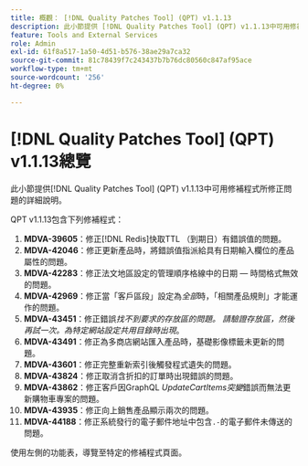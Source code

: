 ```yaml
---
title: 概觀： [!DNL Quality Patches Tool] (QPT) v1.1.13
description: 此小節提供 [!DNL Quality Patches Tool] (QPT) v1.1.13中可用修補程式所修正問題的詳細說明。
feature: Tools and External Services
role: Admin
exl-id: 61f8a517-1a50-4d51-b576-38ae29a7ca32
source-git-commit: 81c78439f7c243437b7b76dc80560c847af95ace
workflow-type: tm+mt
source-wordcount: '256'
ht-degree: 0%

---
```


# [!DNL Quality Patches Tool] (QPT) v1.1.13總覽

此小節提供[!DNL Quality Patches Tool] (QPT) v1.1.13中可用修補程式所修正問題的詳細說明。

QPT v1.1.13包含下列修補程式：

1. **MDVA-39605**：修正[!DNL Redis]快取TTL （到期日）有錯誤值的問題。
1. **MDVA-42046**：修正更新產品時，將錯誤值指派給具有日期輸入欄位的產品屬性的問題。
1. **MDVA-42283**：修正法文地區設定的管理順序格線中的日期 — 時間格式無效的問題。
1. **MDVA-42969**：修正當「客戶區段」設定為&#x200B;*全部*&#x200B;時，「相關產品規則」才能運作的問題。
1. **MDVA-43451**：修正錯誤&#x200B;*找不到要求的存放區的問題。 請驗證存放區，然後再試一次。為特定網站設定共用目錄時出現*。
1. **MDVA-43491**：修正為多商店網站匯入產品時，基礎影像標籤未更新的問題。
1. **MDVA-43601**：修正完整重新索引後觸發程式遺失的問題。
1. **MDVA-43824**：修正取消含折扣的訂單時出現錯誤的問題。
1. **MDVA-43862**：修正客戶因GraphQL *UpdateCartItems突變*&#x200B;錯誤而無法更新購物車專案的問題。
1. **MDVA-43935**：修正向上銷售產品顯示兩次的問題。
1. **MDVA-44188**：修正系統發行的電子郵件地址中包含`.-`的電子郵件未傳送的問題。

使用左側的功能表，導覽至特定的修補程式頁面。
